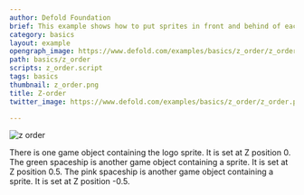 ```yaml
---
author: Defold Foundation
brief: This example shows how to put sprites in front and behind of eachother
category: basics
layout: example
opengraph_image: https://www.defold.com/examples/basics/z_order/z_order.png
path: basics/z_order
scripts: z_order.script
tags: basics
thumbnail: z_order.png
title: Z-order
twitter_image: https://www.defold.com/examples/basics/z_order/z_order.png

---
```


![z order](z_order.png)

There is one game object containing the logo sprite. It is set at Z position 0.
The green spaceship is another game object containing a sprite. It is set at Z position 0.5.
The pink spaceship is another game object containing a sprite. It is set at Z position -0.5.